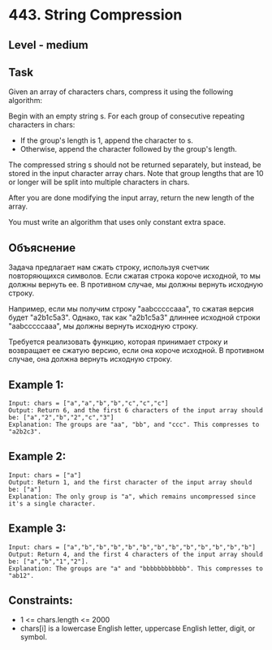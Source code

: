 # 443. String Compression


## Level - medium


## Task
Given an array of characters chars, compress it using the following algorithm:

Begin with an empty string s. For each group of consecutive repeating characters in chars:
- If the group's length is 1, append the character to s.
- Otherwise, append the character followed by the group's length.

The compressed string s should not be returned separately, but instead, be stored in the input character array chars. 
Note that group lengths that are 10 or longer will be split into multiple characters in chars.

After you are done modifying the input array, return the new length of the array.

You must write an algorithm that uses only constant extra space.


## Объяснение
Задача предлагает нам сжать строку, используя счетчик повторяющихся символов. 
Если сжатая строка короче исходной, то мы должны вернуть ее. 
В противном случае, мы должны вернуть исходную строку.

Например, если мы получим строку "aabcccccaaa", то сжатая версия будет "a2b1c5a3". 
Однако, так как "a2b1c5a3" длиннее исходной строки "aabcccccaaa", мы должны вернуть исходную строку.

Требуется реализовать функцию, которая принимает строку и возвращает ее сжатую версию, если она короче исходной. 
В противном случае, она должна вернуть исходную строку.


## Example 1:
````
Input: chars = ["a","a","b","b","c","c","c"]
Output: Return 6, and the first 6 characters of the input array should be: ["a","2","b","2","c","3"]
Explanation: The groups are "aa", "bb", and "ccc". This compresses to "a2b2c3".
````

## Example 2:
````
Input: chars = ["a"]
Output: Return 1, and the first character of the input array should be: ["a"]
Explanation: The only group is "a", which remains uncompressed since it's a single character.
````


## Example 3:
````
Input: chars = ["a","b","b","b","b","b","b","b","b","b","b","b","b"]
Output: Return 4, and the first 4 characters of the input array should be: ["a","b","1","2"].
Explanation: The groups are "a" and "bbbbbbbbbbbb". This compresses to "ab12".
````


## Constraints:
- 1 <= chars.length <= 2000
- chars[i] is a lowercase English letter, uppercase English letter, digit, or symbol.